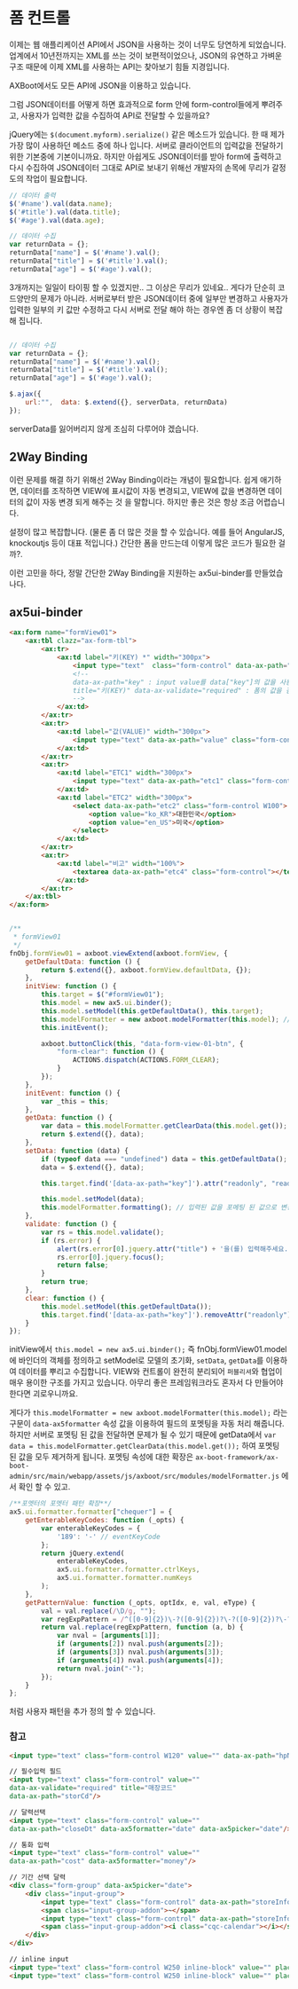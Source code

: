 # 폼 컨트롤

이제는 웹 애플리케이션 API에서 JSON을 사용하는 것이 너무도 당연하게 되었습니다.
업계에서 10년전까지는 XML를 쓰는 것이 보편적이었으나, JSON의 유연하고 가벼운 구조 때문에 이제 XML를 사용하는 API는 찾아보기 힘들 지경입니다.

AXBoot에서도 모든 API에 JSON을 이용하고 있습니다. 

그럼 JSON데이터를 어떻게 하면 효과적으로 form 안에 form-control들에게 뿌려주고, 사용자가 입력한 값을 수집하여 API로 전달할 수 있을까요?

jQuery에는 `$(document.myform).serialize()` 같은 메소드가 있습니다. 한 때 제가 가장 많이 사용하던 메소드 중에 하나 입니다.
서버로 클라이언트의 입력값을 전달하기 위한 기본중에 기본이니까요.
하지만 아쉽게도 JSON데이터를 받아 form에 출력하고 다시 수집하여 JSON데이터 그대로 API로 보내기 위해선 개발자의 손목에 무리가 갈정도의 작업이 필요합니다.

```js
// 데이터 출력
$('#name').val(data.name);
$('#title').val(data.title);
$('#age').val(data.age);

// 데이터 수집
var returnData = {};
returnData["name"] = $('#name').val();
returnData["title"] = $('#title').val();
returnData["age"] = $('#age').val();
```

3개까지는 일일이 타이핑 할 수 있겠지만.. 그 이상은 무리가 있네요.. 게다가 단순히 코드양만의 문제가 아니라. 
서버로부터 받은 JSON데이터 중에 일부만 변경하고 사용자가 입력한 일부의 키 값만 수정하고 다시 서버로 전달 해야 하는 경우엔 좀 더 상황이 복잡해 집니다.
 
```js

// 데이터 수집
var returnData = {};
returnData["name"] = $('#name').val();
returnData["title"] = $('#title').val();
returnData["age"] = $('#age').val();

$.ajax({
    url:"",  data: $.extend({}, serverData, returnData)
});
```
serverData를 잃어버리지 않게 조심히 다루어야 겠습니다.

## 2Way Binding

이런 문제를 해결 하기 위해선 2Way Binding이라는 개념이 필요합니다. 
쉽게 애기하면, 데이터를 조작하면 VIEW에 표시값이 자동 변경되고, VIEW에 값을 변경하면 데이터의 값이 자동 변경 되게 해주는 것 을 말합니다.
하지만 좋은 것은 항상 조금 어렵습니다.

설정이 많고 복잡합니다. (물론 좀 더 많은 것을 할 수 있습니다. 예를 들어 AngularJS, knockoutjs 등이 대표 적입니다.)
간단한 폼을 만드는데 이렇게 많은 코드가 필요한 걸까?.

이런 고민을 하다, 정말 간단한 2Way Binding을 지원하는 ax5ui-binder를 만들었습나다.

## ax5ui-binder

```html
<ax:form name="formView01">
    <ax:tbl clazz="ax-form-tbl">
        <ax:tr>
            <ax:td label="키(KEY) *" width="300px">
                <input type="text"  class="form-control" data-ax-path="key" title="키(KEY)" data-ax-validate="required" />
                <!-- 
                data-ax-path="key" : input value를 data["key"]의 값을 사용하고 input value가 변경되면 data["key"] 값을 변경 해주도록 정의.
                title="키(KEY)" data-ax-validate="required" : 폼의 값을 검증할 때 해당 input를 체크 하겠다는 의미 이며 검증시 데이터의 타이틀을 "키(KEY)"로 정의.
                -->
            </ax:td>
        </ax:tr>
        <ax:tr>
            <ax:td label="값(VALUE)" width="300px">
                <input type="text" data-ax-path="value" class="form-control" />
            </ax:td>
        </ax:tr>
        <ax:tr>
            <ax:td label="ETC1" width="300px">
                <input type="text" data-ax-path="etc1" class="form-control" data-ax5formatter="money" />
            </ax:td>
            <ax:td label="ETC2" width="300px">
                <select data-ax-path="etc2" class="form-control W100">
                    <option value="ko_KR">대한민국</option>
                    <option value="en_US">미국</option>
                </select>
            </ax:td>
        </ax:tr>
        <ax:tr>
            <ax:td label="비고" width="100%">
                <textarea data-ax-path="etc4" class="form-control"></textarea>
            </ax:td>
        </ax:tr>
    </ax:tbl>
</ax:form>
```

```js

/**
 * formView01
 */
fnObj.formView01 = axboot.viewExtend(axboot.formView, {
    getDefaultData: function () {
        return $.extend({}, axboot.formView.defaultData, {});
    },
    initView: function () {
        this.target = $("#formView01");
        this.model = new ax5.ui.binder();
        this.model.setModel(this.getDefaultData(), this.target);
        this.modelFormatter = new axboot.modelFormatter(this.model); // 모델 포메터 시작
        this.initEvent();

        axboot.buttonClick(this, "data-form-view-01-btn", {
            "form-clear": function () {
                ACTIONS.dispatch(ACTIONS.FORM_CLEAR);
            }
        });
    },
    initEvent: function () {
        var _this = this;
    },
    getData: function () {
        var data = this.modelFormatter.getClearData(this.model.get()); // 모델의 값을 포멧팅 전 값으로 치환.
        return $.extend({}, data);
    },
    setData: function (data) {
        if (typeof data === "undefined") data = this.getDefaultData();
        data = $.extend({}, data);

        this.target.find('[data-ax-path="key"]').attr("readonly", "readonly");

        this.model.setModel(data);
        this.modelFormatter.formatting(); // 입력된 값을 포메팅 된 값으로 변경
    },
    validate: function () {
        var rs = this.model.validate();
        if (rs.error) {
            alert(rs.error[0].jquery.attr("title") + '을(를) 입력해주세요.');
            rs.error[0].jquery.focus();
            return false;
        }
        return true;
    },
    clear: function () {
        this.model.setModel(this.getDefaultData());
        this.target.find('[data-ax-path="key"]').removeAttr("readonly");
    }
});
```

initView에서 `this.model = new ax5.ui.binder();` 즉 fnObj.formView01.model 에 바인더의 객체를 정의하고 
setModel로 모델의 초기화, `setData`, `getData`를 이용하여 데이터를 뿌리고 수집합니다.
VIEW와 컨트롤이 완전히 분리되어 `퍼블리셔`와 협업이 매우 용이한 구조를 가지고 있습니다. 아무리 좋은 프레임워크라도 혼자서 다 만들어야 한다면 괴로우니까요.

게다가 `this.modelFormatter = new axboot.modelFormatter(this.model);` 라는 구문이 `data-ax5formatter` 속성 값을 이용하여 필드의 포멧팅을 자동 처리 해줍니다.
하지만 서버로 포멧팅 된 값을 전달하면 문제가 될 수 있기 때문에 getData에서 `var data = this.modelFormatter.getClearData(this.model.get());` 하여 포멧팅 된 값을 모두 제거하게 됩니다.
포멧팅 속성에 대한 확장은 `ax-boot-framework/ax-boot-admin/src/main/webapp/assets/js/axboot/src/modules/modelFormatter.js` 에서 확인 할 수 있고.

```js
/**포멧터의 포멧터 패턴 확장**/
ax5.ui.formatter.formatter["chequer"] = {
    getEnterableKeyCodes: function (_opts) {
        var enterableKeyCodes = {
            '189': '-' // eventKeyCode
        };
        return jQuery.extend(
            enterableKeyCodes,
            ax5.ui.formatter.formatter.ctrlKeys,
            ax5.ui.formatter.formatter.numKeys
        );
    },
    getPatternValue: function (_opts, optIdx, e, val, eType) {
        val = val.replace(/\D/g, "");
        var regExpPattern = /^([0-9]{2})\-?([0-9]{2})?\-?([0-9]{2})?\-?([0-9]{2})?/;
        return val.replace(regExpPattern, function (a, b) {
            var nval = [arguments[1]];
            if (arguments[2]) nval.push(arguments[2]);
            if (arguments[3]) nval.push(arguments[3]);
            if (arguments[4]) nval.push(arguments[4]);
            return nval.join("-");
        });
    }
};
```

처럼 사용자 패턴을 추가 정의 할 수 있습니다.

### 참고

```html
<input type="text" class="form-control W120" value="" data-ax-path="hpNo" data-ax5formatter="phone"/>

// 필수입력 필드
<input type="text" class="form-control" value="" 
data-ax-validate="required" title="매장코드" 
data-ax-path="storCd"/>

// 달력선택
<input type="text" class="form-control" value="" 
data-ax-path="closeDt" data-ax5formatter="date" data-ax5picker="date"/>

// 통화 입력
<input type="text" class="form-control" value="" 
data-ax-path="cost" data-ax5formatter="money"/>

// 기간 선택 달력
<div class="form-group" data-ax5picker="date">
    <div class="input-group">
        <input type="text" class="form-control" data-ax-path="storeInfoJson.계약시작일" data-ax5formatter="date"/>
        <span class="input-group-addon">~</span>
        <input type="text" class="form-control" data-ax-path="storeInfoJson.계약종료일" data-ax5formatter="date"/>
        <span class="input-group-addon"><i class="cqc-calendar"></i></span>
    </div>
</div>

// inline input
<input type="text" class="form-control W250 inline-block" value="" placeholder="주소" readonly="readonly" data-ax-path="storeInfoJson.주소"/>
<input type="text" class="form-control W250 inline-block" value="" placeholder="기타주소" maxlength="50"  data-ax-path="storeInfoJson.기타주소"/>
```